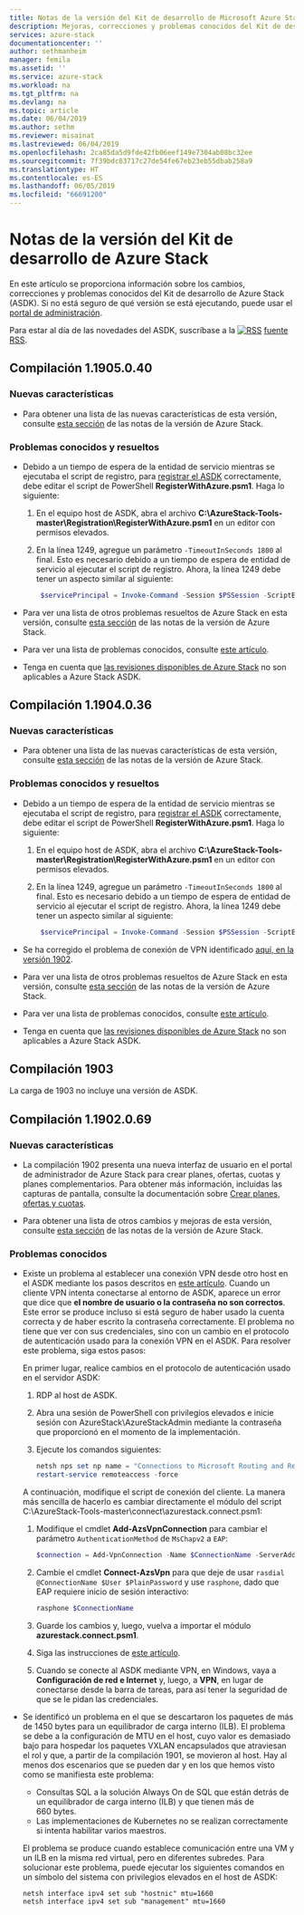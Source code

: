```yaml
---
title: Notas de la versión del Kit de desarrollo de Microsoft Azure Stack | Microsoft Docs
description: Mejoras, correcciones y problemas conocidos del Kit de desarrollo de Azure Stack.
services: azure-stack
documentationcenter: ''
author: sethmanheim
manager: femila
ms.assetid: ''
ms.service: azure-stack
ms.workload: na
ms.tgt_pltfrm: na
ms.devlang: na
ms.topic: article
ms.date: 06/04/2019
ms.author: sethm
ms.reviewer: misainat
ms.lastreviewed: 06/04/2019
ms.openlocfilehash: 2ca85da5d9fde42fb06eef149e7304ab08bc32ee
ms.sourcegitcommit: 7f39bdc83717c27de54fe67eb23eb55dbab258a9
ms.translationtype: HT
ms.contentlocale: es-ES
ms.lasthandoff: 06/05/2019
ms.locfileid: "66691200"
---
```

# <a name="asdk-release-notes"></a>Notas de la versión del Kit de desarrollo de Azure Stack

En este artículo se proporciona información sobre los cambios, correcciones y problemas conocidos del Kit de desarrollo de Azure Stack (ASDK). Si no está seguro de qué versión se está ejecutando, puede usar el [portal de administración](../operator/azure-stack-updates.md#determine-the-current-version).

Para estar al día de las novedades del ASDK, suscríbase a la [![RSS](./media/asdk-release-notes/feed-icon-14x14.png)](https://docs.microsoft.com/api/search/rss?search=Azure+Stack+Development+Kit+release+notes&locale=en-us#) [fuente RSS](https://docs.microsoft.com/api/search/rss?search=Azure+Stack+Development+Kit+release+notes&locale=en-us#).

## <a name="build-11905040"></a>Compilación 1.1905.0.40

<!-- ### Changes -->

### <a name="new-features"></a>Nuevas características

- Para obtener una lista de las nuevas características de esta versión, consulte [esta sección](../operator/azure-stack-release-notes-1905.md#whats-in-this-update) de las notas de la versión de Azure Stack.

### <a name="fixed-and-known-issues"></a>Problemas conocidos y resueltos

- Debido a un tiempo de espera de la entidad de servicio mientras se ejecutaba el script de registro, para [registrar el ASDK](asdk-register.md) correctamente, debe editar el script de PowerShell **RegisterWithAzure.psm1**. Haga lo siguiente:

  1. En el equipo host de ASDK, abra el archivo **C:\AzureStack-Tools-master\Registration\RegisterWithAzure.psm1** en un editor con permisos elevados.
  2. En la línea 1249, agregue un parámetro `-TimeoutInSeconds 1800` al final. Esto es necesario debido a un tiempo de espera de entidad de servicio al ejecutar el script de registro. Ahora, la línea 1249 debe tener un aspecto similar al siguiente:

     ```powershell
      $servicePrincipal = Invoke-Command -Session $PSSession -ScriptBlock { New-AzureBridgeServicePrincipal -RefreshToken $using:RefreshToken -AzureEnvironment $using:AzureEnvironmentName -TenantId $using:TenantId -TimeoutInSeconds 1800 }
      ```

- Para ver una lista de otros problemas resueltos de Azure Stack en esta versión, consulte [esta sección](../operator/azure-stack-release-notes-1905.md#fixes) de las notas de la versión de Azure Stack.
- Para ver una lista de problemas conocidos, consulte [este artículo](../operator/azure-stack-release-notes-known-issues-1905.md).
- Tenga en cuenta que [las revisiones disponibles de Azure Stack](../operator/azure-stack-release-notes-1905.md#hotfixes) no son aplicables a Azure Stack ASDK.

## <a name="build-11904036"></a>Compilación 1.1904.0.36

<!-- ### Changes -->

### <a name="new-features"></a>Nuevas características

- Para obtener una lista de las nuevas características de esta versión, consulte [esta sección](../operator/azure-stack-release-notes-1904.md#whats-in-this-update) de las notas de la versión de Azure Stack.

### <a name="fixed-and-known-issues"></a>Problemas conocidos y resueltos

- Debido a un tiempo de espera de la entidad de servicio mientras se ejecutaba el script de registro, para [registrar el ASDK](asdk-register.md) correctamente, debe editar el script de PowerShell **RegisterWithAzure.psm1**. Haga lo siguiente:

  1. En el equipo host de ASDK, abra el archivo **C:\AzureStack-Tools-master\Registration\RegisterWithAzure.psm1** en un editor con permisos elevados.
  2. En la línea 1249, agregue un parámetro `-TimeoutInSeconds 1800` al final. Esto es necesario debido a un tiempo de espera de entidad de servicio al ejecutar el script de registro. Ahora, la línea 1249 debe tener un aspecto similar al siguiente:

     ```powershell
      $servicePrincipal = Invoke-Command -Session $PSSession -ScriptBlock { New-AzureBridgeServicePrincipal -RefreshToken $using:RefreshToken -AzureEnvironment $using:AzureEnvironmentName -TenantId $using:TenantId -TimeoutInSeconds 1800 }
      ```

- Se ha corregido el problema de conexión de VPN identificado [aquí, en la versión 1902](#known-issues).

- Para ver una lista de otros problemas resueltos de Azure Stack en esta versión, consulte [esta sección](../operator/azure-stack-release-notes-1904.md#fixes) de las notas de la versión de Azure Stack.
- Para ver una lista de problemas conocidos, consulte [este artículo](../operator/azure-stack-release-notes-known-issues-1904.md).
- Tenga en cuenta que [las revisiones disponibles de Azure Stack](../operator/azure-stack-release-notes-1904.md#hotfixes) no son aplicables a Azure Stack ASDK.

## <a name="build-1903"></a>Compilación 1903

La carga de 1903 no incluye una versión de ASDK.

## <a name="build-11902069"></a>Compilación 1.1902.0.69

### <a name="new-features"></a>Nuevas características

- La compilación 1902 presenta una nueva interfaz de usuario en el portal de administrador de Azure Stack para crear planes, ofertas, cuotas y planes complementarios. Para obtener más información, incluidas las capturas de pantalla, consulte la documentación sobre [Crear planes, ofertas y cuotas](../operator/azure-stack-create-plan.md).

- Para obtener una lista de otros cambios y mejoras de esta versión, consulte [esta sección](../operator/azure-stack-update-1902.md#improvements) de las notas de la versión de Azure Stack.

<!-- ### New features

- For a list of new features in this release, see [this section](../operator/azure-stack-update-1902.md#new-features) of the Azure Stack release notes.

### Fixed and known issues

- For a list of issues fixed in this release, see [this section](../operator/azure-stack-update-1902.md#fixed-issues) of the Azure Stack release notes. For a list of known issues, see [this section](../operator/azure-stack-update-1902.md#known-issues-post-installation).
- Note that [available Azure Stack hotfixes](../operator/azure-stack-update-1902.md#azure-stack-hotfixes) are not applicable to the Azure Stack ASDK. -->

### <a name="known-issues"></a>Problemas conocidos

- Existe un problema al establecer una conexión VPN desde otro host en el ASDK mediante los pasos descritos en [este artículo](asdk-connect.md). Cuando un cliente VPN intenta conectarse al entorno de ASDK, aparece un error que dice que **el nombre de usuario o la contraseña no son correctos**. Este error se produce incluso si está seguro de haber usado la cuenta correcta y de haber escrito la contraseña correctamente. El problema no tiene que ver con sus credenciales, sino con un cambio en el protocolo de autenticación usado para la conexión VPN en el ASDK. Para resolver este problema, siga estos pasos:

   En primer lugar, realice cambios en el protocolo de autenticación usado en el servidor ASDK:

   1. RDP al host de ASDK.
   2. Abra una sesión de PowerShell con privilegios elevados e inicie sesión con AzureStack\AzureStackAdmin mediante la contraseña que proporcionó en el momento de la implementación.
   3. Ejecute los comandos siguientes:

      ```powershell
      netsh nps set np name = "Connections to Microsoft Routing and Remote Access server" profileid = "0x100a" profiledata = "1A000000000000000000000000000000" profileid = "0x1009" profiledata = "0x5"
      restart-service remoteaccess -force
      ```

   A continuación, modifique el script de conexión del cliente. La manera más sencilla de hacerlo es cambiar directamente el módulo del script C:\AzureStack-Tools-master\connect\azurestack.connect.psm1:

   1. Modifique el cmdlet **Add-AzsVpnConnection** para cambiar el parámetro `AuthenticationMethod` de `MsChapv2` a `EAP`:

      ```powershell
      $connection = Add-VpnConnection -Name $ConnectionName -ServerAddress $ServerAddress -TunnelType L2tp -EncryptionLevel Required -AuthenticationMethod Eap -L2tpPsk $PlainPassword -Force -RememberCredential -PassThru -SplitTunneling
      ```

   2. Cambie el cmdlet **Connect-AzsVpn** para que deje de usar `rasdial @ConnectionName $User $PlainPassword` y use `rasphone`, dado que EAP requiere inicio de sesión interactivo:

      ```powershell
      rasphone $ConnectionName
      ```

   3. Guarde los cambios y, luego, vuelva a importar el módulo **azurestack.connect.psm1**.
   4. Siga las instrucciones de [este artículo](asdk-connect.md#set-up-vpn-connectivity).
   5. Cuando se conecte al ASDK mediante VPN, en Windows, vaya a **Configuración de red e Internet** y, luego, a **VPN**, en lugar de conectarse desde la barra de tareas, para así tener la seguridad de que se le pidan las credenciales.

- Se identificó un problema en el que se descartaron los paquetes de más de 1450 bytes para un equilibrador de carga interno (ILB). El problema se debe a la configuración de MTU en el host, cuyo valor es demasiado bajo para hospedar los paquetes VXLAN encapsulados que atraviesan el rol y que, a partir de la compilación 1901, se movieron al host. Hay al menos dos escenarios que se pueden dar y en los que hemos visto como se manifiesta este problema:

  - Consultas SQL a la solución Always On de SQL que están detrás de un equilibrador de carga interno (ILB) y que tienen más de 660 bytes.
  - Las implementaciones de Kubernetes no se realizan correctamente si intenta habilitar varios maestros.  

  El problema se produce cuando establece comunicación entre una VM y un ILB en la misma red virtual, pero en diferentes subredes. Para solucionar este problema, puede ejecutar los siguientes comandos en un símbolo del sistema con privilegios elevados en el host de ASDK:

  ```shell
  netsh interface ipv4 set sub "hostnic" mtu=1660
  netsh interface ipv4 set sub "management" mtu=1660
  ```
